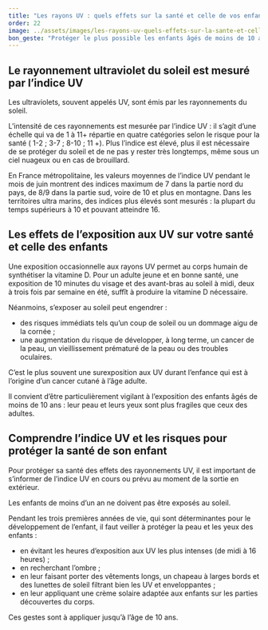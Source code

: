 ```yaml
---
title: "­Les rayons UV : quels effets sur la santé et celle de vos enfants ?"
order: 22
image: ../assets/images/les-rayons-uv-quels-effets-sur-la-sante-et-celle-de-vos-enfants.jpg
bon_geste: "Protéger le plus possible les enfants âgés de moins de 10 ans, en particulier de 1 à 3 ans d’une exposition aux rayons UV."
---
```


## ­­Le rayonnement ultraviolet du soleil est mesuré par l’indice UV

Les ultraviolets, souvent appelés UV, sont émis par les rayonnements du soleil.
 
L’intensité de ces rayonnements est mesurée par l’indice UV : il s’agit d’une échelle qui va de 1 à 11+ répartie en quatre catégories selon le risque pour la santé ( 1-2 ; 3-7 ; 8-10 ; 11 +). Plus l’indice est élevé, plus il est nécessaire de se protéger du soleil et de ne pas y rester très longtemps, même sous un ciel nuageux ou en cas de brouillard.

En France métropolitaine, les valeurs moyennes de l’indice UV pendant le mois de juin montrent des indices maximum de 7 dans la partie nord du pays, de 8/9 dans la partie sud, voire de 10 et plus en montagne. Dans les territoires ultra marins, des indices plus élevés sont mesurés : la plupart du temps supérieurs à 10 et pouvant atteindre 16.

## ­­Les effets de l’exposition aux UV sur votre santé et celle des enfants

Une exposition occasionnelle aux rayons UV permet au corps humain de synthétiser la vitamine D. Pour un adulte jeune et en bonne santé, une exposition de 10 minutes du visage et des avant-bras au soleil à midi, deux à trois fois par semaine en été, suffît à produire la vitamine D nécessaire.

Néanmoins, s’exposer au soleil peut engendrer :
- des risques immédiats tels qu’un coup de soleil ou un dommage aigu de la cornée ;
- une augmentation du risque de développer, à long terme, un cancer de la peau, un vieillissement prématuré de la peau ou des troubles oculaires. 
 
C’est le plus souvent une surexposition aux UV durant l’enfance qui est à l’origine d’un cancer cutané à l’âge adulte.

Il convient d’être particulièrement vigilant à l’exposition des enfants âgés de moins de 10 ans : leur peau et leurs yeux sont plus fragiles que ceux des adultes.

## ­Comprendre l’indice UV et les risques pour protéger la santé de son enfant

Pour protéger sa santé des effets des rayonnements UV, il est important de s’informer de l’indice UV en cours ou prévu au moment de la sortie en extérieur.

Les enfants de moins d’un an ne doivent pas être exposés au soleil.

Pendant les trois premières années de vie, qui sont déterminantes pour le développement de l’enfant, il faut veiller à protéger la peau et les yeux des enfants :
- en évitant les heures d’exposition aux UV les plus intenses (de midi à 16 heures) ;
- en recherchant l’ombre ;
- en leur faisant porter des vêtements longs, un chapeau à larges bords et des lunettes de soleil filtrant bien les UV et enveloppantes ;
- en leur appliquant une crème solaire adaptée aux enfants sur les parties découvertes du corps.

Ces gestes sont à appliquer jusqu’à l’âge de 10 ans.